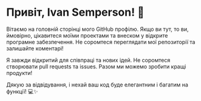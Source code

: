 # Привіт, Ivan Semperson! 👋

Вітаємо на головній сторінці мого GitHub профілю. Якщо ви тут, то ви, ймовірно, цікавитеся моїми проектами та внеском у відкрите програмне забезпечення. Не соромтеся переглядати мої репозиторії та залишайте коментарі!

Я завжди відкритий для співпраці та нових ідей. Не соромтеся створювати pull requests та issues. Разом ми можемо зробити кращі продукти!

Дякую за відвідування, і нехай ваш код буде елегантним і багатим на функції! 💻✨
